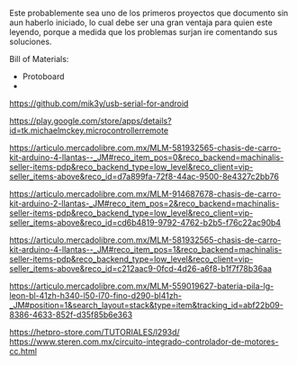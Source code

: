 Este probablemente sea uno de los primeros proyectos que documento sin aun haberlo iniciado, lo cual debe ser una gran ventaja para quien este leyendo, porque a medida que los problemas surjan ire comentando sus soluciones.

Bill of Materials:

- Protoboard
- 


https://github.com/mik3y/usb-serial-for-android

https://play.google.com/store/apps/details?id=tk.michaelmckey.microcontrollerremote

https://articulo.mercadolibre.com.mx/MLM-581932565-chasis-de-carro-kit-arduino-4-llantas--_JM#reco_item_pos=0&reco_backend=machinalis-seller-items-pdp&reco_backend_type=low_level&reco_client=vip-seller_items-above&reco_id=d7a899fa-72f8-44ac-9500-8e4327c2bb76

https://articulo.mercadolibre.com.mx/MLM-914687678-chasis-de-carro-kit-arduino-2-llantas-_JM#reco_item_pos=2&reco_backend=machinalis-seller-items-pdp&reco_backend_type=low_level&reco_client=vip-seller_items-above&reco_id=cd6b4819-9792-4762-b2b5-f76c22ac90b4

https://articulo.mercadolibre.com.mx/MLM-581932565-chasis-de-carro-kit-arduino-4-llantas--_JM#reco_item_pos=1&reco_backend=machinalis-seller-items-pdp&reco_backend_type=low_level&reco_client=vip-seller_items-above&reco_id=c212aac9-0fcd-4d26-a6f8-b1f7f78b36aa

https://articulo.mercadolibre.com.mx/MLM-559019627-bateria-pila-lg-leon-bl-41zh-h340-l50-l70-fino-d290-bl41zh-_JM#position=1&search_layout=stack&type=item&tracking_id=abf22b09-8386-4633-852f-d35f85b6e363

https://hetpro-store.com/TUTORIALES/l293d/
https://www.steren.com.mx/circuito-integrado-controlador-de-motores-cc.html
